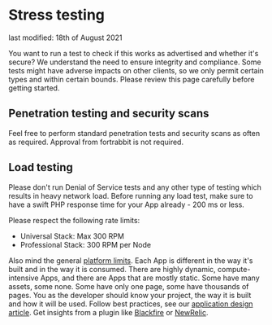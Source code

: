 # Stress testing

last modified: 18th of August 2021

You want to run a test to check if this works as advertised and whether it's secure? We understand the need to ensure integrity and compliance. Some tests might have adverse impacts on other clients, so we only permit certain types and within certain bounds. Please review this page carefully before getting started.

## Penetration testing and security scans

Feel free to perform standard penetration tests and security scans as often as required. Approval from fortrabbit is not required.

## Load testing

Please don't run Denial of Service tests and any other type of testing which results in heavy network load. Before running any load test, make sure to have a swift PHP response time for your App already - 200 ms or less.

Please respect the following rate limits: 

* Universal Stack: Max 300 RPM
* Professional Stack: 300 RPM per Node

Also mind the general [platform limits](https://help.fortrabbit.com/limits). Each App is different in the way it's built and in the way it is consumed. There are highly dynamic, compute-intensive Apps, and there are Apps that are mostly static. Some have many assets, some none. Some have only one page, some have thousands of pages. You as the developer should know your project, the way it is built and how it will be used. Follow best practices, see our [application design article](https://help.fortrabbit.com/app-design). Get insights from a plugin like [Blackfire](https://help.fortrabbit.com/blackfire) or [NewRelic](https://help.fortrabbit.com/new-relic).
